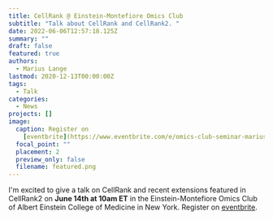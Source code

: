 ```yaml
---
title: CellRank @ Einstein-Montefiore Omics Club
subtitle: "Talk about CellRank and CellRank2. "
date: 2022-06-06T12:57:18.125Z
summary: ""
draft: false
featured: true
authors:
  - Marius Lange
lastmod: 2020-12-13T00:00:00Z
tags:
  - Talk
categories:
  - News
projects: []
image:
  caption: Register on
    [eventbrite](https://www.eventbrite.com/e/omics-club-seminar-marius-lange-registration-354805040427)
  focal_point: ""
  placement: 2
  preview_only: false
  filename: featured.png
---
```

I'm excited to give a talk on CellRank and recent extensions featured in CellRank2 on **June 14th at 10am ET** in the Einstein-Montefiore Omics Club of Albert Einstein College of Medicine in New York. Register on [eventbrite](https://www.eventbrite.com/e/omics-club-seminar-marius-lange-registration-354805040427).
